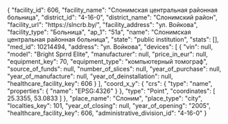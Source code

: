 {
    "facility_id": 606,
    "facility_name": "Слонимская центральная районная больница",
    "district_id": "4-16-0",
    "district_name": "Слонимский район",
    "facility_url": "https:\/\/slncrb.by\/",
    "facility_address": "ул. Войкова",
    "facility_type": "Больница",
    "ap_1": "51а",
    "name": "Слонимская центральная районная больница",
    "state": "public institution",
    "stats": [],
    "med_id": 10214494,
    "address": "ул. Войкова",
    "devices": [
        {
            "vin": null,
            "model": "Bright Sprrd Elite",
            "manufacturer": null,
            "price_in_eur": null,
            "equipment_key": 70,
            "equipment_type": "компьютерный томограф",
            "source_of_funds": null,
            "number_of_slices": null,
            "year_of_purchase": null,
            "year_of_manufacture": null,
            "year_of_deinstallation": null,
            "healthcare_facility_key": 606
        }
    ],
    "coord_x_y": {
        "crs": {
            "type": "name",
            "properties": {
                "name": "EPSG:4326"
            }
        },
        "type": "Point",
        "coordinates": [
            25.3355,
            53.0833
        ]
    },
    "place_name": "Слоним",
    "place_type": "city",
    "localties_key": 101,
    "year_of_closing": null,
    "year_of_opening": "2005",
    "healthcare_facility_key": 606,
    "administrative_division_id": "4-16-0"
}